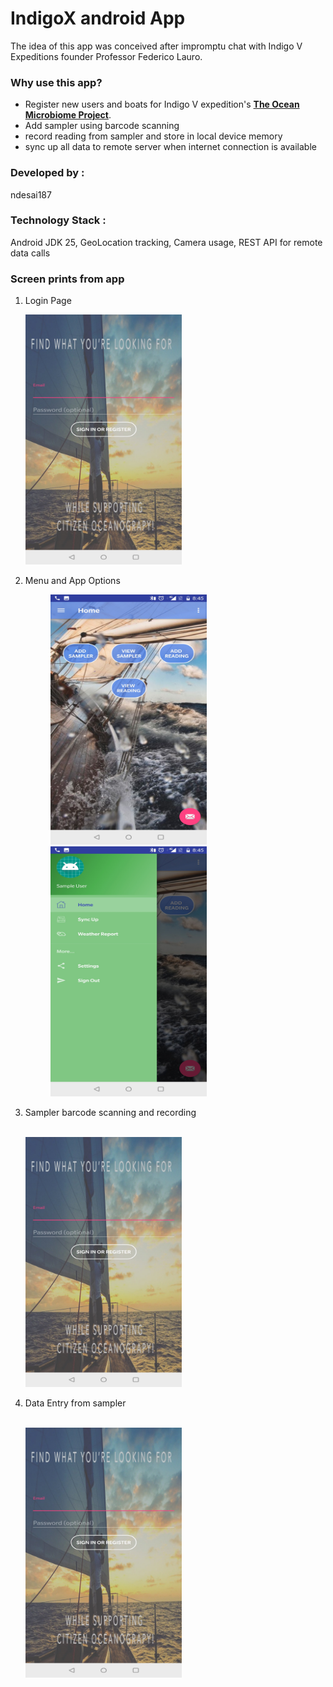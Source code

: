 # IndigoX android App

The idea of this app was conceived after impromptu chat with Indigo V Expeditions 
founder Professor Federico Lauro.

### Why use this app?
* Register new users and boats for Indigo V expedition's [**The Ocean Microbiome Project**](http://www.indigovexpeditions.org/the-ocean-microbiome-project/).
* Add sampler using barcode scanning
* record reading from sampler and store in local device memory
* sync up all data to remote server when internet connection is available

### Developed by : 
ndesai187

### Technology Stack : 
Android JDK 25, GeoLocation tracking, Camera usage, REST API for remote data calls

### Screen prints from app
1. Login Page

   <img src="https://github.com/ndesai187/indigoX/blob/master/pictures/loginPage.jpg" width="250" height="400">
   
2. Menu and App Options

   <img src="https://github.com/ndesai187/indigoX/blob/master/pictures/menuPage.jpg" width="250" height="400" hspace="40">
   <img src="https://github.com/ndesai187/indigoX/blob/master/pictures/appOptions.jpg" width="250" height="400" hspace="40">
   
3. Sampler barcode scanning and recording

   <br>
   <img src="https://github.com/ndesai187/indigoX/blob/master/pictures/loginPage.jpg" width="250" height="400">
   </br>
   
4. Data Entry from sampler

   <br>
   <img src="https://github.com/ndesai187/indigoX/blob/master/pictures/loginPage.jpg" width="250" height="400">
   </br>